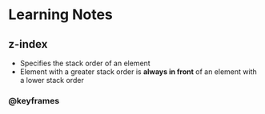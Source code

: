 # Learning Notes

## z-index

- Specifies the stack order of an element
- Element with a greater stack order is **always in front** of an element with a lower stack order

### @keyframes
